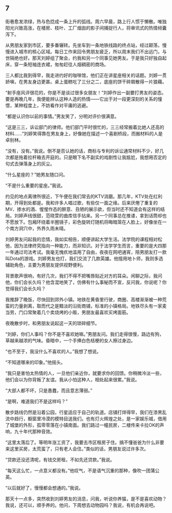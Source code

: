    

## 7

街巷愈发浓绿，热与色捻成一条上升的弧线。周六早晨，路上行人惯于懒散。唯独阳光兴致高涨，在楼房、枝叶、工厂烟囱的影子间捕捉行人，将审讯式的热情倾囊泻下。

从男朋友家到市区，要多番辗转。先坐车到一条地铁线路的终点站，经过颠荡，慢慢进入城市的核心区域。每日工作来回令男朋友疲乏，所以周末我们不出远门，与世隔绝也好。那天刘婷组了聚会，约我和另一个同事见她男友。于是我只好独自起床，穿一条短袖连衣裙，匆匆赶往人烟稠密的商场。

三人都比我到得早，我走进约好的咖啡馆，他们正在讲星座相关的话题。刘婷一贯娇嗔，在男友身边更甚。桌上蛋糕吃了三分之二，底座的饼干碎屑散得一片狼藉。

“射手座风评很花的，你是不是谈过很多女朋友！”刘婷作出一副要打男友的姿态。要是再晚几年，我便能辨认这种人造的热情——它出于对一段更深刻的关系的憧憬，某种程度上，不妨看作对平庸的逃避。

“都是认识你以前的事情。”男友笑了，分明对评价很满意。

“这是三三，诉讼部门的律师。他们部门平时很忙的，三三经常搬着比她人还高的材料……”刘婷笑得靠在男友身上，好像她在描述一个喜剧桥段，而搬材料的人是卓别林。

“没有，没有。”我说。倒不是否认她的话，商标与专利的诉讼通常材料不少，好几次都是拖着拉杆箱去开庭的。只是眼下名不副实的戏剧性让我尴尬，我想用否定的句式去弹落身上的灰尘。

“什么星座的？”她男友随口问。

“不是什么重要的星座。”我说。

约见的地点离律所很近，下午便在我们常去的KTV消磨。那几年，KTV处在红利期，开得到处都是。我和许多人唱过歌，有些仅一面之缘。后来厌倦了重复的MV、掺水的酒、惺惺作态的醉意、丑陋的展示欲，但当时还不知道会有这样的结局。刘婷声线很甜，范晓萱的曲库信手拈来。另一个同事总在推诿，拿到话筒却也不愿放下。包厢环绕着半圈镜子，彩色旋转灯随机将晦暗笼在人脸上，好像坐在一个南方洞穴中，外界久雨未晴。

刘婷男友问起我的恋情，我如实相告，顺便讲起大学生活。法学院的课程相对松弛，因为法律终究指向一种能力，而非知识。对于法学学生而言，重要的是大四那一年通过司法考试。我毫无愧疚地滥用了自由，夜夜在网吧通宵，陪男朋友打一款叫Dota的游戏。刘婷男友也打，我们交流了几款英雄。他擅用地卜师，我则多选辅助角色，主要为男朋友提供视野便利。

背景歌声很响，有好几次，我们不得不把嘴唇贴近对方的耳朵。闲聊之际，我问他，你们会长久吗？他含混地笑了，仿佛有什么事秘而不宣，反问我，你说呢？你觉得我们会长久吗？

我推辞了晚饭，尽快回到郊外小镇。地铁在黄昏里行驶，商圈、高楼渐渐被一种荒蛮的力量剥离，取而代之是黯淡的沿街商铺，标准的小镇格局。地铁尽头有一家麦当劳，门口常聚着几个卖烧烤的小贩，男朋友最喜欢买烤面筋。

夜晚散步时，和男朋友说起这一天的琐碎细节。

“刘婷，你们人事吗？你不是不喜欢她嘛。”男朋友问。我们走得很慢，路边有狗，草越来越浓的气味。昏暗中，一个手捧白色桔梗的女人擦过身边。

“也不至于，我没什么不喜欢的人。”我想了想说。

“不知道哪来的印象。”他摇头。

“我只是害怕太热情的人，一旦他们亲近你，就要求你的回馈。你稍微冷淡一些，他们会以为你背叛了友谊。我从小怕这种人，相处起来很累。”我说。

“大部人都不坏，只是愚蠢，而且意志薄弱。”

“是啊，难道我们不是这样吗？”

散步路线仍然是沿着公园，行星适应于自己的轨道。店铺打烊得早，我们在漆黑乱流中趋行，橱窗里冷漠的模特目送我们。也有灯火辉煌之处，是一家娱乐城，借用了城堡的外形，孤零零落在小镇南面。我们路过一幢民房，二楼传来卡拉OK的声响，九十年代那种音效。

“这里太落后了。等明年涨工资了，我要去市区租房子住。搞不懂爸爸为什么非要来这里买房，太荒蛮了，只有老人会住。”类似的话，男朋友说过许多次。

“贷款还没还清呢，有钱交房租，不如先还贷款。”我说。

“每天这么忙，一点意义都没有。”他叹气，不是语气沉重的那种，像吹一团蒲公英。

“以后就好了，慢慢都会想通的。”我说。

那天十一点多，突然收到刘婷男友的消息，问我，听说你养猫，是不是喜欢动物？我说，还可以，顺手养的。他问，下周想去动物园吗？我说，有机会再说吧。